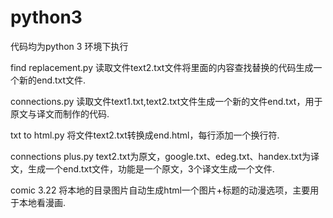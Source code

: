# python3

代码均为python 3 环境下执行 

find replacement.py 读取文件text2.txt文件将里面的内容查找替换的代码生成一个新的end.txt文件.

connections.py 读取文件text1.txt,text2.txt文件生成一个新的文件end.txt，用于原文与译文而制作的代码.

txt to html.py 将文件text2.txt转换成end.html，每行添加一个换行符.

connections plus.py text2.txt为原文，google.txt、edeg.txt、handex.txt为译文，生成一个end.txt文件，功能是一个原文，3个译文生成一个文件.

comic 3.22 将本地的目录图片自动生成html一个图片+标题的动漫选项，主要用于本地看漫画.
